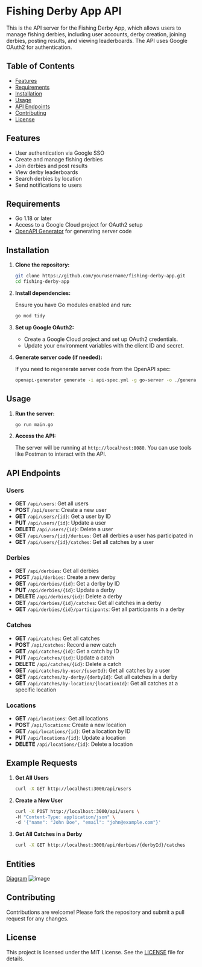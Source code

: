 # Fishing Derby App API

This is the API server for the Fishing Derby App, which allows users to manage fishing derbies, including user accounts, derby creation, joining derbies, posting results, and viewing leaderboards. The API uses Google OAuth2 for authentication.

## Table of Contents

- [Features](#features)
- [Requirements](#requirements)
- [Installation](#installation)
- [Usage](#usage)
- [API Endpoints](#api-endpoints)
- [Contributing](#contributing)
- [License](#license)

## Features

- User authentication via Google SSO
- Create and manage fishing derbies
- Join derbies and post results
- View derby leaderboards
- Search derbies by location
- Send notifications to users

## Requirements

- Go 1.18 or later
- Access to a Google Cloud project for OAuth2 setup
- [OpenAPI Generator](https://openapi-generator.tech/) for generating server code

## Installation

1. **Clone the repository:**

   ```bash
   git clone https://github.com/yourusername/fishing-derby-app.git
   cd fishing-derby-app
   ```

2. **Install dependencies:**

   Ensure you have Go modules enabled and run:

   ```bash
   go mod tidy
   ```

3. **Set up Google OAuth2:**

   - Create a Google Cloud project and set up OAuth2 credentials.
   - Update your environment variables with the client ID and secret.

4. **Generate server code (if needed):**

   If you need to regenerate server code from the OpenAPI spec:

   ```bash
   openapi-generator generate -i api-spec.yml -g go-server -o ./generated-server
   ```

## Usage

1. **Run the server:**

   ```bash
   go run main.go
   ```

2. **Access the API:**

   The server will be running at `http://localhost:8080`. You can use tools like Postman to interact with the API.

## API Endpoints

### Users
- **GET** `/api/users`: Get all users
- **POST** `/api/users`: Create a new user
- **GET** `/api/users/{id}`: Get a user by ID
- **PUT** `/api/users/{id}`: Update a user
- **DELETE** `/api/users/{id}`: Delete a user
- **GET** `/api/users/{id}/derbies`: Get all derbies a user has participated in
- **GET** `/api/users/{id}/catches`: Get all catches by a user

### Derbies
- **GET** `/api/derbies`: Get all derbies
- **POST** `/api/derbies`: Create a new derby
- **GET** `/api/derbies/{id}`: Get a derby by ID
- **PUT** `/api/derbies/{id}`: Update a derby
- **DELETE** `/api/derbies/{id}`: Delete a derby
- **GET** `/api/derbies/{id}/catches`: Get all catches in a derby
- **GET** `/api/derbies/{id}/participants`: Get all participants in a derby

### Catches
- **GET** `/api/catches`: Get all catches
- **POST** `/api/catches`: Record a new catch
- **GET** `/api/catches/{id}`: Get a catch by ID
- **PUT** `/api/catches/{id}`: Update a catch
- **DELETE** `/api/catches/{id}`: Delete a catch
- **GET** `/api/catches/by-user/{userId}`: Get all catches by a user
- **GET** `/api/catches/by-derby/{derbyId}`: Get all catches in a derby
- **GET** `/api/catches/by-location/{locationId}`: Get all catches at a specific location

### Locations
- **GET** `/api/locations`: Get all locations
- **POST** `/api/locations`: Create a new location
- **GET** `/api/locations/{id}`: Get a location by ID
- **PUT** `/api/locations/{id}`: Update a location
- **DELETE** `/api/locations/{id}`: Delete a location

## Example Requests

1. **Get All Users**
    ```bash
    curl -X GET http://localhost:3000/api/users
    ```

2. **Create a New User**
    ```bash
    curl -X POST http://localhost:3000/api/users \
    -H "Content-Type: application/json" \
    -d '{"name": "John Doe", "email": "john@example.com"}'
    ```

3. **Get All Catches in a Derby**
    ```bash
    curl -X GET http://localhost:3000/api/derbies/{derbyId}/catches
    ```


## Entities
[Diagram](https://app.excalidraw.com/s/9DFvsCgFtWB/3ZlpiEi6uj1)
![image](https://github.com/user-attachments/assets/88a969b0-6a4d-47d2-8399-33966d37b0e8)


## Contributing

Contributions are welcome! Please fork the repository and submit a pull request for any changes.

## License

This project is licensed under the MIT License. See the [LICENSE](LICENSE) file for details.

